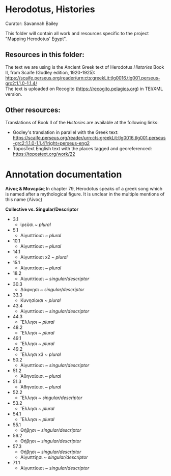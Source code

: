 # Herodotus, Histories

Curator: Savannah Bailey

This folder will contain all work and resources specific to the project "Mapping Herodotus' Egypt". 

## Resources in this folder: 

The text we are using is the Ancient Greek text of Herodotus _Histories_ Book II, from Scaife (Godley edition, 1920-1925): https://scaife.perseus.org/reader/urn:cts:greekLit:tlg0016.tlg001.perseus-grc2:1.1.0-1.1.4/   
The text is uploaded on Recogito (https://recogito.pelagios.org) in TEI/XML version. 

## Other resources: 

Translations of Book II of the _Histories_ are available at the following links: 
* Godley's translation in parallel with the Greek text: https://scaife.perseus.org/reader/urn:cts:greekLit:tlg0016.tlg001.perseus-grc2:1.1.0-1.1.4?right=perseus-eng2
* ToposText English text with the places tagged and georeferenced: https://topostext.org/work/22 

# Annotation documentation
**Λίνος & Μανερῶς**
In chapter 79, Herodotus speaks of a greek song which is named after a mythological figure. It is unclear in the multiple mentions of this name (Λίνος)

**Collective vs. Singular/Descriptor**
* 3.1
   * ἱρεῦσι ~ _plural_
* 5.1
   * Αἰγυπτίοισι ~ _plural_
* 10.1
   * Αἰγυπτίοισι ~ _plural_
* 14.1
   * Αἰγυπτίοισι x2 ~ _plural_
* 15.1
   * Αἰγυπτίοισι ~ _plural_
* 18.2
   * Αἰγυπτίοισι ~ _singular/descriptor_
* 30.3
   * Δάφνῃσι ~ _singular/descriptor_
* 33.3
   * Κυνησίοισι ~ _plural_
* 43.4
   * Αἰγυπτίοισι ~ _singular/descriptor_
* 44.3
   * Ἕλλησι ~ _plural_
* 48.2
   * Ἕλλησι ~ _plural_
* 49.1 
   * Ἕλλησι ~ _plural_
* 49.2
   * Ἕλλησι x3 ~ _plural_
* 50.2
   * Αἰγυπτίοισι ~ _singular/descriptor_
* 51.2
   * Ἀθηναίοισι ~ _plural_
* 51.3
   * Ἀθηναίοισι ~ _plural_
* 52.2
   * Ἕλλησι ~ _singular/descriptor_
* 53.2
   * Ἕλλησι ~ _plural_
* 54.1
   * Ἕλλησι ~ _plural_
* 55.1
   * Θήβῃσι ~ _singular/descriptor_
* 56.2
   * Θήβῃσι ~ _singular/descriptor_
* 57.3
   * Θήβῃσι ~ _singular/descriptor_
   * Αἰγυπτίῃσι ~ _singular/descriptor_
* 71.1
   * Αἰγυπτίοισι ~ _singular/descriptor_


